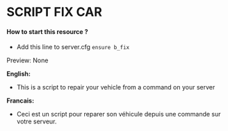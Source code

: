 # SCRIPT FIX CAR

#### How to start this resource ?
   - Add this line to server.cfg `ensure b_fix`

Preview: None

__English:__
   - This is a script to repair your vehicle from a command on your server

__Francais:__
   - Ceci est un script pour reparer son véhicule depuis une commande sur votre serveur.